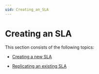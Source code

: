 ```yaml
---
uid: Creating_an_SLA
---
```


# Creating an SLA

This section consists of the following topics:

- [Creating a new SLA](Creating_a_new_SLA.md)

- [Replicating an existing SLA](Replicating_an_existing_SLA.md)
